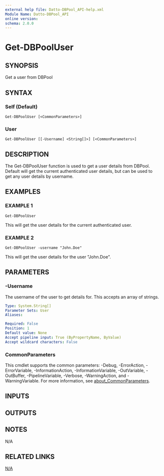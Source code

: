 ```yaml
---
external help file: Datto-DBPool_API-help.xml
Module Name: Datto-DBPool_API
online version:
schema: 2.0.0
---
```


# Get-DBPoolUser

## SYNOPSIS
Get a user from DBPool

## SYNTAX

### Self (Default)
```
Get-DBPoolUser [<CommonParameters>]
```

### User
```
Get-DBPoolUser [[-Username] <String[]>] [<CommonParameters>]
```

## DESCRIPTION
The Get-DBPoolUser function is used to get a user details from DBPool.
Default will get the current authenticated user details, but can be used to get any user details by username.

## EXAMPLES

### EXAMPLE 1
```
Get-DBPoolUser
```

This will get the user details for the current authenticated user.

### EXAMPLE 2
```
Get-DBPoolUser -username "John.Doe"
```

This will get the user details for the user "John.Doe".

## PARAMETERS

### -Username
The username of the user to get details for.
This accepts an array of strings.

```yaml
Type: System.String[]
Parameter Sets: User
Aliases:

Required: False
Position: 1
Default value: None
Accept pipeline input: True (ByPropertyName, ByValue)
Accept wildcard characters: False
```

### CommonParameters
This cmdlet supports the common parameters: -Debug, -ErrorAction, -ErrorVariable, -InformationAction, -InformationVariable, -OutVariable, -OutBuffer, -PipelineVariable, -Verbose, -WarningAction, and -WarningVariable. For more information, see [about_CommonParameters](http://go.microsoft.com/fwlink/?LinkID=113216).

## INPUTS

## OUTPUTS

## NOTES
N/A

## RELATED LINKS

[N/A]()

